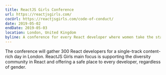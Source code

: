 ```yaml
---
title: ReactJS Girls Conference
url: https://reactjsgirls.com/
cocUrl: https://reactjsgirls.com/code-of-conduct/
date: 2019-05-02
endDate: 2019-05-03
location: London, United Kingdom
byline: A conference for every React developer where women take the stage.
---
```


The conference will gather 300 React developers for a single-track content-rich day in London. ReactJS Girls main focus is supporting the diversity community in React and offering a safe place to every developer, regardless of gender.

